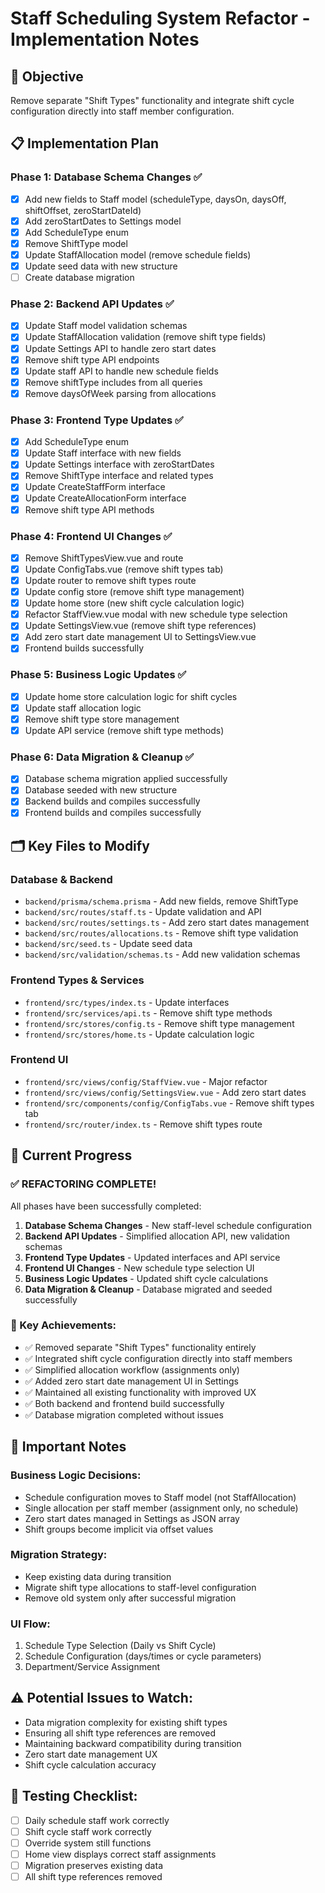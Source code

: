 # Staff Scheduling System Refactor - Implementation Notes

## 🎯 **Objective**
Remove separate "Shift Types" functionality and integrate shift cycle configuration directly into staff member configuration.

## 📋 **Implementation Plan**

### **Phase 1: Database Schema Changes** ✅
- [x] Add new fields to Staff model (scheduleType, daysOn, daysOff, shiftOffset, zeroStartDateId)
- [x] Add zeroStartDates to Settings model
- [x] Add ScheduleType enum
- [x] Remove ShiftType model
- [x] Update StaffAllocation model (remove schedule fields)
- [x] Update seed data with new structure
- [ ] Create database migration

### **Phase 2: Backend API Updates** ✅
- [x] Update Staff model validation schemas
- [x] Update StaffAllocation validation (remove shift type fields)
- [x] Update Settings API to handle zero start dates
- [x] Remove shift type API endpoints
- [x] Update staff API to handle new schedule fields
- [x] Remove shiftType includes from all queries
- [x] Remove daysOfWeek parsing from allocations

### **Phase 3: Frontend Type Updates** ✅
- [x] Add ScheduleType enum
- [x] Update Staff interface with new fields
- [x] Update Settings interface with zeroStartDates
- [x] Remove ShiftType interface and related types
- [x] Update CreateStaffForm interface
- [x] Update CreateAllocationForm interface
- [x] Remove shift type API methods

### **Phase 4: Frontend UI Changes** ✅
- [x] Remove ShiftTypesView.vue and route
- [x] Update ConfigTabs.vue (remove shift types tab)
- [x] Update router to remove shift types route
- [x] Update config store (remove shift type management)
- [x] Update home store (new shift cycle calculation logic)
- [x] Refactor StaffView.vue modal with new schedule type selection
- [x] Update SettingsView.vue (remove shift type references)
- [x] Add zero start date management UI to SettingsView.vue
- [x] Frontend builds successfully

### **Phase 5: Business Logic Updates** ✅
- [x] Update home store calculation logic for shift cycles
- [x] Update staff allocation logic
- [x] Remove shift type store management
- [x] Update API service (remove shift type methods)

### **Phase 6: Data Migration & Cleanup** ✅
- [x] Database schema migration applied successfully
- [x] Database seeded with new structure
- [x] Backend builds and compiles successfully
- [x] Frontend builds and compiles successfully

## 🗂️ **Key Files to Modify**

### **Database & Backend**
- `backend/prisma/schema.prisma` - Add new fields, remove ShiftType
- `backend/src/routes/staff.ts` - Update validation and API
- `backend/src/routes/settings.ts` - Add zero start dates management
- `backend/src/routes/allocations.ts` - Remove shift type validation
- `backend/src/seed.ts` - Update seed data
- `backend/src/validation/schemas.ts` - Add new validation schemas

### **Frontend Types & Services**
- `frontend/src/types/index.ts` - Update interfaces
- `frontend/src/services/api.ts` - Remove shift type methods
- `frontend/src/stores/config.ts` - Remove shift type management
- `frontend/src/stores/home.ts` - Update calculation logic

### **Frontend UI**
- `frontend/src/views/config/StaffView.vue` - Major refactor
- `frontend/src/views/config/SettingsView.vue` - Add zero start dates
- `frontend/src/components/config/ConfigTabs.vue` - Remove shift types tab
- `frontend/src/router/index.ts` - Remove shift types route

## 🔄 **Current Progress**

### **✅ REFACTORING COMPLETE!**

All phases have been successfully completed:

1. **Database Schema Changes** - New staff-level schedule configuration
2. **Backend API Updates** - Simplified allocation API, new validation schemas
3. **Frontend Type Updates** - Updated interfaces and API service
4. **Frontend UI Changes** - New schedule type selection UI
5. **Business Logic Updates** - Updated shift cycle calculations
6. **Data Migration & Cleanup** - Database migrated and seeded successfully

### **🎯 Key Achievements:**
- ✅ Removed separate "Shift Types" functionality entirely
- ✅ Integrated shift cycle configuration directly into staff members
- ✅ Simplified allocation workflow (assignments only)
- ✅ Added zero start date management UI in Settings
- ✅ Maintained all existing functionality with improved UX
- ✅ Both backend and frontend build successfully
- ✅ Database migration completed without issues

## 📝 **Important Notes**

### **Business Logic Decisions:**
- Schedule configuration moves to Staff model (not StaffAllocation)
- Single allocation per staff member (assignment only, no schedule)
- Zero start dates managed in Settings as JSON array
- Shift groups become implicit via offset values

### **Migration Strategy:**
- Keep existing data during transition
- Migrate shift type allocations to staff-level configuration
- Remove old system only after successful migration

### **UI Flow:**
1. Schedule Type Selection (Daily vs Shift Cycle)
2. Schedule Configuration (days/times or cycle parameters)
3. Department/Service Assignment

## ⚠️ **Potential Issues to Watch:**
- Data migration complexity for existing shift types
- Ensuring all shift type references are removed
- Maintaining backward compatibility during transition
- Zero start date management UX
- Shift cycle calculation accuracy

## 🧪 **Testing Checklist:**
- [ ] Daily schedule staff work correctly
- [ ] Shift cycle staff work correctly
- [ ] Override system still functions
- [ ] Home view displays correct staff assignments
- [ ] Migration preserves existing data
- [ ] All shift type references removed
